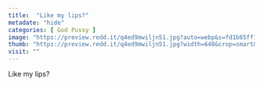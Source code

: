 ```yaml
---
title:  "Like my lips?"
metadate: "hide"
categories: [ God Pussy ]
image: "https://preview.redd.it/q4ed9mwiljn51.jpg?auto=webp&s=fd1b85ff199a32df200e3e2f2af3ce97d9bdcb50"
thumb: "https://preview.redd.it/q4ed9mwiljn51.jpg?width=640&crop=smart&auto=webp&s=c951591c45d064ffcb476e4036a13223a6584aef"
visit: ""
---
```

Like my lips?
